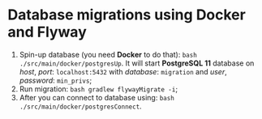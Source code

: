 # Database migrations using **Docker** and **Flyway**

1. Spin-up database (you need **Docker** to do that): `bash ./src/main/docker/postgresUp`.
   It will start **PostgreSQL 11** database on _host_, _port_: `localhost:5432` with _database_: `migration` and _user_, _password_: `min_privs`;
2. Run migration: `bash gradlew flywayMigrate -i`;
3. After you can connect to database using: `bash ./src/main/docker/postgresConnect`.